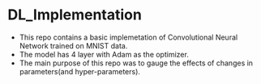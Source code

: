 # DL_Implementation
- This repo contains a basic implemetation of Convolutional Neural Network trained on MNIST data. 
- The model has 4 layer with Adam as the optimizer.
- The main purpose of this repo was to gauge the effects of changes in parameters(and hyper-parameters).
